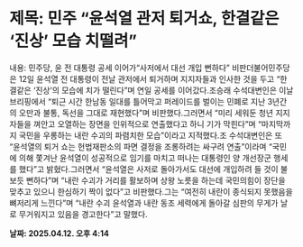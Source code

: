 # **제목: 민주 “윤석열 관저 퇴거쇼, 한결같은 ‘진상’ 모습 치떨려”**

  내용: 민주당, 윤 전 대통령 공세 이어가“사저에서 대선 개입 뻔하다” 비판더불어민주당은 12일 윤석열 전 대통령이 전날 관저에서 퇴거하며 지지자들과 인사한 것을 두고 “한결같은 ‘진상’의 모습에 치가 떨린다”며 연일 공세를 이어갔다.조승래 수석대변인은 이날 브리핑에서 “퇴근 시간 한남동 일대를 틀어막고 퍼레이드를 벌이는 민폐로 지난 3년간의 오만과 불통, 독선을 그대로 재현했다”며 비판했다.그러면서 “미리 세워둔 청년 지지자들을 껴안고 오열하는 장면을 인위적으로 연출했다고 하니 기가 막힌다”며 “마지막까지 국민을 우롱하는 내란 수괴의 파렴치한 모습”이라고 지적했다.조 수석대변인은 또 “윤석열의 퇴거 쇼는 헌법재판소의 파면 결정을 조롱하려는 싸구려 연출”이라며 “국민에 의해 쫓겨난 윤석열이 성공적으로 임기를 마치고 떠나는 대통령인 양 개선장군 행세를 했다”고 밝혔다.그러면서 “윤석열은 사저로 돌아가서도 대선에 개입하려 들 것이 불 보듯 뻔하다”며 “내란 수괴가 거리를 활보하며 상왕 노릇을 하는데 국민의힘이 장단을 맞추고 있으니 한심하기 짝이 없다”고 비판했다.그는 “여전히 내란이 종식되지 못했음을 뼈저리게 느낀다”며 “내란 수괴 윤석열과 내란 동조 세력에게 돌아갈 심판의 무게가 날로 무거워지고 있음을 경고한다”고 말했다.

  **날짜: 2025.04.12. 오후 4:14**